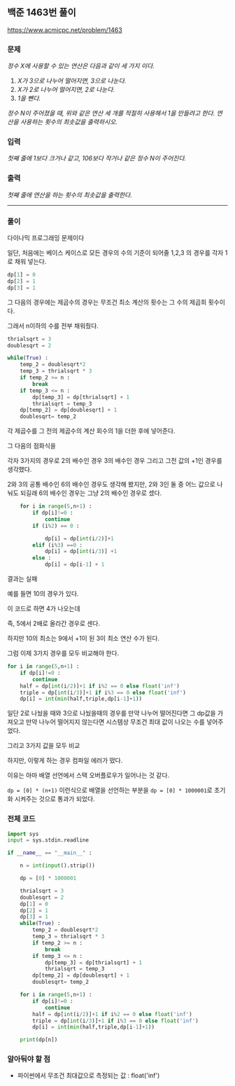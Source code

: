 ## 백준 1463번 풀이

https://www.acmicpc.net/problem/1463

### 문제

*정수 X에 사용할 수 있는 연산은 다음과 같이 세 가지 이다.*

1. *X가 3으로 나누어 떨어지면, 3으로 나눈다.*
2. *X가 2로 나누어 떨어지면, 2로 나눈다.*
3. *1을 뺀다.*

*정수 N이 주어졌을 때, 위와 같은 연산 세 개를 적절히 사용해서 1을 만들려고 한다. 연산을 사용하는 횟수의 최솟값을 출력하시오.*

### 입력

*첫째 줄에 1보다 크거나 같고, 106보다 작거나 같은 정수 N이 주어진다.*

### 출력

*첫째 줄에 연산을 하는 횟수의 최솟값을 출력한다.*

***

### 풀이

다이나믹 프로그래밍 문제이다

일단, 처음에는 베이스 케이스로 모든 경우의 수의 기준이 되어줄 1,2,3 의 경우를 각자 1로 채워 넣는다.

```python
dp[1] = 0
dp[2] = 1
dp[3] = 1
```



그 다음의 경우에는 제곱수의 경우는 무조건 최소 계산의 횟수는 그 수의 제곱희 횟수이다.

그래서 n이하의 수를 전부 채워줬다.

```python
thrialsqrt = 3
doublesqrt = 2

while(True) :
	temp_2 = doublesqrt*2
	temp_3 = thrialsqrt * 3
	if temp_2 >= n :
		break
    if temp_3 <= n :
        dp[temp_3] = dp[thrialsqrt] + 1
        thrialsqrt = temp_3
    dp[temp_2] = dp[doublesqrt] + 1
    doublesqrt= temp_2
```

각 제곱수를 그 전의 제곱수의 계산 회수의 1을 더한 후에 넣어준다.



그 다음의 점화식을 

각자 3가지의 경우로 2의 배수인 경우 3의 배수인 경우 그리고 그전 값의 +1인 경우를 생각했다.

2와 3의 공통 배수인 6의 배수인 경우도 생각해 봤지만, 2와 3인 둘 중 어느 값으로 나눠도 되길래 6의 배수인 경우는 그냥 2의 배수인 경우로 셌다.

```python
    for i in range(5,n+1) :
        if dp[i]!=0 :
            continue
        if (i%2) == 0 :

            dp[i] = dp[int(i/2)]+1
        elif (i%3) ==0 :
            dp[i] = dp[int(i/3)] +1
        else :
            dp[i] = dp[i-1] + 1
```

결과는 실패

예를 들면 10의 경우가 있다.

이 코드로 하면 4가 나오는데 

즉, 5에서 2배로 올라간 경우로 센다.

하지만 10의 최소는 9에서 +1이 된 3이 최소 연산 수가 된다.



그럼 이제 3가지 경우를 모두 비교해야 한다.

```python
for i in range(5,n+1) :
	if dp[i]!=0 :
		continue
	half = dp[int(i/2)]+1 if i%2 == 0 else float('inf')
	triple = dp[int(i/3)]+1 if i%3 == 0 else float('inf')
	dp[i] = int(min(half,triple,dp[i-1]+1))
```

일단 2로 나눴을 때와 3으로 나눴을때의 경우를 만약 나누어 떨어진다면 그 dp값을 가져오고 만약 나누어 떨어지지 않는다면 시스템상 무조건 최대 값이 나오는 수를 넣어주었다.



그리고 3가지 값을 모두 비교



하지만, 이렇게 하는 경우 컴파일 에러가 떴다.



이유는 아마 배열 선언에서 스택 오버플로우가 일어나는 것 같다.

`dp = [0] * (n+1)` 이런식으로 배열을 선언하는 부분을 `dp = [0] * 1000001`로 초기화 시켜주는 것으로 통과가 되었다.



### 전체 코드

```python
import sys
input = sys.stdin.readline

if __name__ == "__main__" :

    n = int(input().strip())

    dp = [0] * 1000001

    thrialsqrt = 3
    doublesqrt = 2
    dp[1] = 0
    dp[2] = 1
    dp[3] = 1
    while(True) :
        temp_2 = doublesqrt*2
        temp_3 = thrialsqrt * 3
        if temp_2 >= n :
            break
        if temp_3 <= n :
            dp[temp_3] = dp[thrialsqrt] + 1
            thrialsqrt = temp_3
        dp[temp_2] = dp[doublesqrt] + 1
        doublesqrt= temp_2

    for i in range(5,n+1) :
        if dp[i]!=0 :
            continue
        half = dp[int(i/2)]+1 if i%2 == 0 else float('inf')
        triple = dp[int(i/3)]+1 if i%3 == 0 else float('inf')
        dp[i] = int(min(half,triple,dp[i-1]+1))

    print(dp[n])
```





### 알아둬야 할 점

- 파이썬에서 무조건 최대값으로 측정되는 값 : float('inf')

